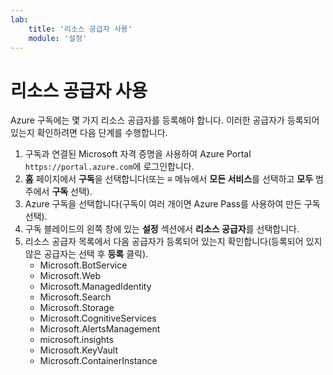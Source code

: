 ```yaml
---
lab:
    title: '리소스 공급자 사용'
    module: '설정'
---
```


# 리소스 공급자 사용

Azure 구독에는 몇 가지 리소스 공급자를 등록해야 합니다. 이러한 공급자가 등록되어 있는지 확인하려면 다음 단계를 수행합니다.

1. 구독과 연결된 Microsoft 자격 증명을 사용하여 Azure Portal `https://portal.azure.com`에 로그인합니다.
2. **홈** 페이지에서 **구독**을 선택합니다(또는 **&#8801;** 메뉴에서 **모든 서비스**를 선택하고 **모두** 범주에서 **구독** 선택).
3. Azure 구독을 선택합니다(구독이 여러 개이면 Azure Pass를 사용하여 만든 구독 선택).
4. 구독 블레이드의 왼쪽 창에 있는 **설정** 섹션에서 **리소스 공급자**를 선택합니다.
5. 리소스 공급자 목록에서 다음 공급자가 등록되어 있는지 확인합니다(등록되어 있지 않은 공급자는 선택 후 **등록** 클릭).
    - Microsoft.BotService
    - Microsoft.Web
    - Microsoft.ManagedIdentity
    - Microsoft.Search
    - Microsoft.Storage
    - Microsoft.CognitiveServices
    - Microsoft.AlertsManagement
    - microsoft.insights
    - Microsoft.KeyVault
    - Microsoft.ContainerInstance

